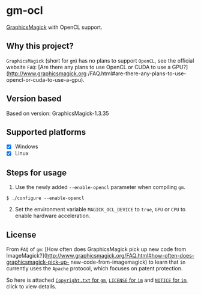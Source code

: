 # gm-ocl

[GraphicsMagick](http://www.graphicsmagick.org/) with OpenCL support.

## Why this project?

`GraphicsMagick` (short for `gm`) has no plans to support `OpenCL`, see the official website `FAQ`: [Are there any plans to use OpenCL or CUDA to use a GPU?](http://www.graphicsmagick.org /FAQ.html#are-there-any-plans-to-use-opencl-or-cuda-to-use-a-gpu).

## Version based

Based on version: GraphicsMagick-1.3.35

## Supported platforms

- [x] Windows
- [x] Linux

## Steps for usage

1. Use the newly added `--enable-opencl` parameter when compiling `gm`.

``` shellsession
$ ./configure --enable-opencl
````

2. Set the environment variable `MAGICK_OCL_DEVICE` to `true`, `GPU` or `CPU` to enable hardware acceleration.

## License

From `FAQ` of `gm`: [How often does GraphicsMagick pick up new code from ImageMagick?](http://www.graphicsmagick.org/FAQ.html#how-often-does-graphicsmagick-pick-up- new-code-from-imagemagick) to learn that `im` currently uses the `Apache` protocol, which focuses on patent protection.

So here is attached [`Copyright.txt` for `gm`](Copyright.txt), [`LICENSE` for `im`](LICENSE.ImageMagick) and [`NOTICE` for `im`](NOTICE.ImageMagick ), click to view details.
